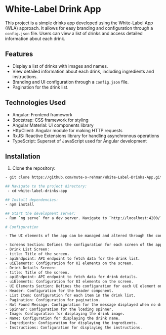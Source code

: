 # White-Label Drink App

This project is a simple drinks app developed using the White-Label App (WLA) approach. It allows for easy branding and configuration through a `config.json` file. Users can view a list of drinks and access detailed information about each drink.

## Features

- Display a list of drinks with images and names.
- View detailed information about each drink, including ingredients and instructions.
- Branding and UI configuration through a `config.json` file.
- Pagination for the drink list.

## Technologies Used

- Angular: Frontend framework
- Bootstrap: CSS framework for styling
- Angular Material: UI components library
- HttpClient: Angular module for making HTTP requests
- RxJS: Reactive Extensions library for handling asynchronous operations
- TypeScript: Superset of JavaScript used for Angular development

## Installation

1. Clone the repository:

```bash
- git clone https://github.com/mute-o-rehman/White-Label-Drinks-App.git

## Navigate to the project directory:
 - cd white-label-drinks-app

## Install dependencies:
- npm install

## Start the development server:
- Run `ng serve` for a dev server. Navigate to `http://localhost:4200/`. The application will automatically reload if you change any of the source files.

# Configuration

- The UI elements of the app can be managed and altered through the config.json file located in the src/assets directory. Below is an explanation of how each section of the config.json file can be used:

- Screens Section: Defines the configuration for each screen of the app.
- Drink List Screen:
- title: Title of the screen.
- apiEndpoint: API endpoint to fetch data for the drink list.
- uiElements: Configuration for UI elements on the screen.
- Drink Details Screen:
- title: Title of the screen.
- apiEndpoint: API endpoint to fetch data for drink details.
- uiElements: Configuration for UI elements on the screen.
- UI Elements Section: Defines the configuration for each UI element on the screen.
- Header: Configuration for the header component.
- List Item: Configuration for each item in the drink list.
- Pagination: Configuration for pagination.
- Not Found Message: Configuration for the message displayed when no drinks are found.
- Spinner: Configuration for the loading spinner.
- Image: Configuration for displaying the drink image.
- Name: Configuration for displaying the drink name.
- Ingredients: Configuration for displaying the ingredients.
- Instructions: Configuration for displaying the instructions.
```
